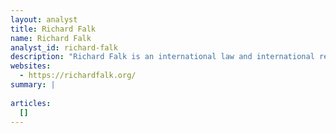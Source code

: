 ```yaml
---
layout: analyst
title: Richard Falk
name: Richard Falk
analyst_id: richard-falk
description: "Richard Falk is an international law and international relations scholar who taught at Princeton University for forty years. Since 2002 he has lived in Santa Barbara, California, and taught at the local campus of the University of California in Global and International Studies and since 2005 chaired the Board of the Nuclear Age Peace Foundation. He initiated this blog partly in celebration of his 80th birthday."
websites:
  - https://richardfalk.org/
summary: |
  
articles:
  []
---
```


